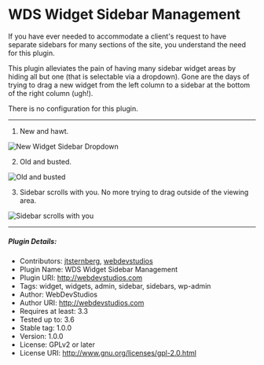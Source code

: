 WDS Widget Sidebar Management
==============================

If you have ever needed to accommodate a client's request to have separate sidebars for many sections of the site, you understand the need for this plugin.

This plugin alleviates the pain of having many sidebar widget areas by hiding all but one (that is selectable via a dropdown). Gone are the days of trying to drag a new widget from the left column to a sidebar at the bottom of the right column (ugh!).

There is no configuration for this plugin.

------------------------------------

1. New and hawt.

![New Widget Sidebar Dropdown](https://raw.github.com/WebDevStudios/Sane-Widget-Sidebar-Management/master/screenshot-1.jpg)

2. Old and busted.

![Old and busted](https://raw.github.com/WebDevStudios/Sane-Widget-Sidebar-Management/master/screenshot-2.jpg)

3. Sidebar scrolls with you. No more trying to drag outside of the viewing area.

![Sidebar scrolls with you](https://raw.github.com/WebDevStudios/Sane-Widget-Sidebar-Management/master/screenshot-3.jpg)

------------------------------------

##### Plugin Details:
* Contributors: [jtsternberg](http://profiles.wordpress.org/jtsternberg/), [webdevstudios](http://profiles.wordpress.org/webdevstudios/)
* Plugin Name: WDS Widget Sidebar Management
* Plugin URI: http://webdevstudios.com
* Tags: widget, widgets, admin, sidebar, sidebars, wp-admin
* Author: WebDevStudios
* Author URI: http://webdevstudios.com
* Requires at least: 3.3
* Tested up to: 3.6
* Stable tag: 1.0.0
* Version: 1.0.0
* License: GPLv2 or later
* License URI: http://www.gnu.org/licenses/gpl-2.0.html
